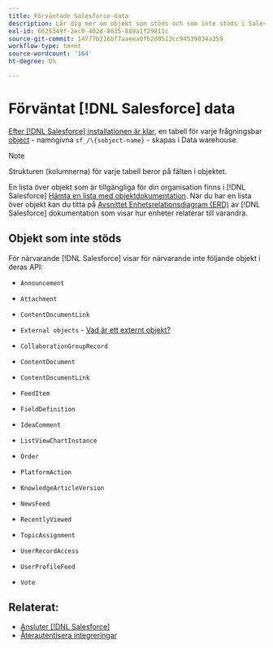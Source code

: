 ```yaml
---
title: Förväntade Salesforce-data
description: Lär dig mer om objekt som stöds och som inte stöds i Salesforce-data.
exl-id: 6625349f-2ec0-402d-8635-889a1f29811c
source-git-commit: 14777b216bf7aaeea0fb2d0513cc94539034a359
workflow-type: tm+mt
source-wordcount: '164'
ht-degree: 0%

---
```


# Förväntat [!DNL Salesforce] data

[Efter [!DNL Salesforce] installationen är klar](../integrations/salesforce.md), en tabell för varje frågningsbar [object](https://developer.salesforce.com/docs/atlas.en-us.object_reference.meta/object_reference/sforce_api_objects_concepts.htm) - namngivna `sf_/\{sobject-name}` - skapas i Data warehouse.

>[!NOTE]
>
>Strukturen (kolumnerna) för varje tabell beror på fälten i objektet.

En lista över objekt som är tillgängliga för din organisation finns i [!DNL Salesforce] [Hämta en lista med objektdokumentation](https://developer.salesforce.com/docs/atlas.en-us.api_rest.meta/api_rest/dome_describeGlobal.htm). När du har en lista över objekt kan du titta på [Avsnittet Enhetsrelationsdiagram (ERD)](https://developer.salesforce.com/docs/atlas.en-us.object_reference.meta/object_reference/sforce_api_erd_knowledge.htm) av [!DNL Salesforce] dokumentation som visar hur enheter relaterar till varandra.

## Objekt som inte stöds

För närvarande [!DNL Salesforce] visar för närvarande inte följande objekt i deras API:

* `Announcement`
* `Attachment`
* `ContentDocumentLink`
* `External objects` - [Vad är ett externt objekt?](https://developer.salesforce.com/docs/atlas.en-us.object_reference.meta/object_reference/sforce_api_objects_external_objects.htm)
* `CollaborationGroupRecord`
* `ContentDocument`
* `ContentDocumentLink`
* `FeedItem`
* `FieldDefinition`
* `IdeaComment`
* `ListViewChartInstance`
* `Order`
* `PlatformAction`

* `KnowledgeArticleVersion`
* `NewsFeed`
* `RecentlyViewed`
* `TopicAssignment`
* `UserRecordAccess`
* `UserProfileFeed`
* `Vote`

## Relaterat:

* [Ansluter [!DNL Salesforce]](../integrations/salesforce.md)
* [Återautentisera integreringar](https://experienceleague.adobe.com/docs/commerce-knowledge-base/kb/how-to/mbi-reauthenticating-integrations.html?lang=en)
